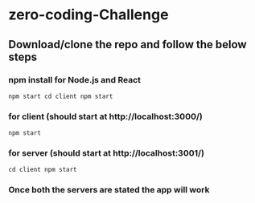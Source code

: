 # zero-coding-Challenge

## Download/clone the repo and follow the below steps

### npm install for Node.js and React
`
npm start
cd client
npm start
`

### for client (should start at http://localhost:3000/)
`npm start` 

### for server (should start at http://localhost:3001/)

`
cd client
npm start
` 

### Once both the servers are stated the app will work


